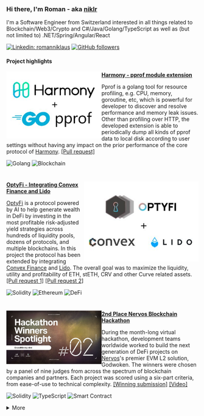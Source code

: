 ### Hi there, I'm Roman - aka [niklr](https://github.com/niklr)

I'm a Software Engineer from Switzerland interested in all things related to Blockchain/Web3/Crypto and C#/Java/Golang/TypeScript as well as (but not limited to) .NET/Spring/Angular/React

[![Linkedin: romanniklaus](https://img.shields.io/badge/-romanniklaus-blue?style=flat-square&logo=Linkedin&logoColor=white&link=https://www.linkedin.com/in/romanniklaus/)](https://www.linkedin.com/in/romanniklaus/)
[![GitHub followers](https://img.shields.io/github/followers/niklr?label=Follow&style=social)](https://github.com/niklr)

#### Project highlights

<p>
  <a href="https://github.com/harmony-one/harmony/pull/3773" target="_blank"><img width="250" align="left" src="/assets/banner_harmony.jpg"></a>
</p>
 
**[Harmony - pprof module extension](https://github.com/harmony-one/harmony/pull/3773)**

Pprof is a golang tool for resource profiling, e.g. CPU, memory, goroutine, etc, which is powerful for developer to discover and resolve performance and memory leak issues. Other than profiling over HTTP, the developed extension is able to periodically dump all kinds of pprof data to local disk according to user settings without having any impact on the prior performance of the core protocol of [Harmony](https://www.harmony.one/). [[Pull request]](https://github.com/harmony-one/harmony/pull/3773)

![Golang](https://img.shields.io/badge/-Golang-lightgrey?&logo=Go)
![Blockchain](https://img.shields.io/badge/-Blockchain-lightgrey)

#

<p>
  <a href="https://github.com/Opty-Fi/defi-adapters/pull/1" target="_blank"><img width="300" align="right" src="/assets/banner_optyfi.jpg"></a>
</p>

**[OptyFi - Integrating Convex Finance and Lido](https://github.com/Opty-Fi/defi-adapters/pull/1)**

[OptyFi](https://opty.fi/) is a protocol powered by AI to help generate wealth in DeFi by investing in the most profitable risk-adjusted yield strategies across hundreds of liquidity pools, dozens of protocols, and multiple blockchains. In this project the protocol has been extended by integrating [Convex Finance](https://www.convexfinance.com/) and [Lido](https://lido.fi/). The overall goal was to maximize the liquidity, utility and profitability of ETH, stETH, CRV and other Curve related assets. [[Pull request 1]](https://github.com/Opty-Fi/defi-adapters/pull/1) [[Pull request 2]](https://github.com/Opty-Fi/defi-adapters/pull/9)

![Solidity](https://img.shields.io/badge/-Solidity-lightgrey?&logo=Solidity)
![Ethereum](https://img.shields.io/badge/-Ethereum-lightgrey?&logo=Ethereum)
![DeFi](https://img.shields.io/badge/-DeFi-lightgrey)

#

<p>
  <a href="https://www.nervos.org/blog/nervos-gitcoin-hackathon-winners-announced" target="_blank"><img width="250" align="left" src="/assets/banner_nervos.jpg"></a>
</p>

**[2nd Place Nervos Blockchain Hackathon](https://www.nervos.org/blog/nervos-gitcoin-hackathon-winners-announced)**

During the month-long virtual hackathon, development teams worldwide worked to build the next generation of DeFi projects on [Nervos](https://www.nervos.org)'s premier EVM L2 solution, Godwoken. The winners were chosen by a panel of nine judges from across the spectrum of blockchain companies and partners. Each project was scored using a six-part criteria, from ease-of-use to technical complexity. [[Winning submission]](https://github.com/niklr/crowdmint) [[Video]](https://www.youtube.com/watch?v=s-3PJrl0gQQ)

![Solidity](https://img.shields.io/badge/-Solidity-lightgrey?&logo=Solidity)
![TypeScript](https://img.shields.io/badge/-TypeScript-lightgrey?&logo=TypeScript)
![Smart Contract](https://img.shields.io/badge/-Smart%20Contract-lightgrey)

<details>
  <summary>More</summary>

  #

  <p>
    <a href="https://twitter.com/hoprnet/status/1400025895428149251" target="_blank"><img width="250" align="right" src="/assets/banner_hopr.jpg"></a>
  </p>  

  **[HOPR - Token Transfers Network Graph](https://twitter.com/hoprnet/status/1400025895428149251)**

  The [HOPR protocol](https://hoprnet.org) provides network-level and metadata privacy for every kind of data exchange. A mixnet protects the identity of both sender and recipient by routing data via multiple intermediate relay hops that mix traffic. The developed project enables users to gain a bird view on the HOPR token transfers on [Ethereum](https://ethereum.org) and [xDai chain](https://www.xdaichain.com/). It visualizes the life-cycle (provenance) in a network graph: a. Minting b. Transfer c. Burning. [[Bounty]](https://gitcoin.co/issue/hoprnet/hopr-analytics/9/100025648) [[Project]](https://github.com/niklr/hopr-network-graph) [[Video]](https://www.youtube.com/watch?v=hRV_Ln6DlwE)

  ![Ethereum](https://img.shields.io/badge/-Ethereum-lightgrey?&logo=Ethereum)
  ![Angular](https://img.shields.io/badge/-Angular-lightgrey?&logo=Angular)
  ![Data Analytics](https://img.shields.io/badge/-Data%20Analytics-lightgrey)
  ![Visualization](https://img.shields.io/badge/-Visualization-lightgrey)

  #

  <p>
    <a href="https://github.com/wearekickback/contracts/pull/76" target="_blank"><img width="250" align="left" src="/assets/banner_kickback.jpg"></a>
  </p>

  **[Kickback - Turn registration into NFT](https://github.com/wearekickback/contracts/pull/76)**

  Kickback is one of the oldest Ethereum dApps still in active use. Kickback is an event attendee management platform which reduces no-shows at events and launched in September 2016. In this project the existing Solidity smart contracts have been modified to mint a Non-Fungible Token (NFT) during the registration process. The solution is deployed on multiple chains such as [Ethereum](https://ethereum.org), [xDai](https://www.xdaichain.com/) and [Polygon](https://polygon.technology/). [[Pull request]](https://github.com/wearekickback/contracts/pull/76)

  ![Solidity](https://img.shields.io/badge/-Solidity-lightgrey?&logo=Solidity)
  ![Polygon](https://img.shields.io/badge/-Polygon-lightgrey)
  ![NFT](https://img.shields.io/badge/-NFT-lightgrey)
  ![Smart Contract](https://img.shields.io/badge/-Smart%20Contract-lightgrey)

  #

  <p>
    <a href="https://github.com/golemfactory/yagna/issues/1457" target="_blank"><img width="250" align="right" src="/assets/banner_golem.jpg"></a>
  </p>

  **[Golem - Full-text Search Engine](https://github.com/golemfactory/yagna/issues/1457)**

  [Golem Network](https://www.golem.network/) is an accessible, reliable, open access and censorship-resistant protocol, democratizing access to digital resources and connecting users through a flexible, open-source platform. The goal of this project was to build a full-text search service on Golem. The service allows its users to perform search queries over a corpus of documents submitted by the requestor during deployment. [[Bounty]](https://gitcoin.co/issue/golemfactory/yagna/1457/100026045) [[Project]](https://github.com/niklr/golem-fulltext-search)

  ![Python](https://img.shields.io/badge/-Python-lightgrey?&logo=Python)
  ![Golem Network](https://img.shields.io/badge/-Golem%20Network-lightgrey)
  ![Fulltext Search](https://img.shields.io/badge/-Fulltext%20Search-lightgrey)

</details>
